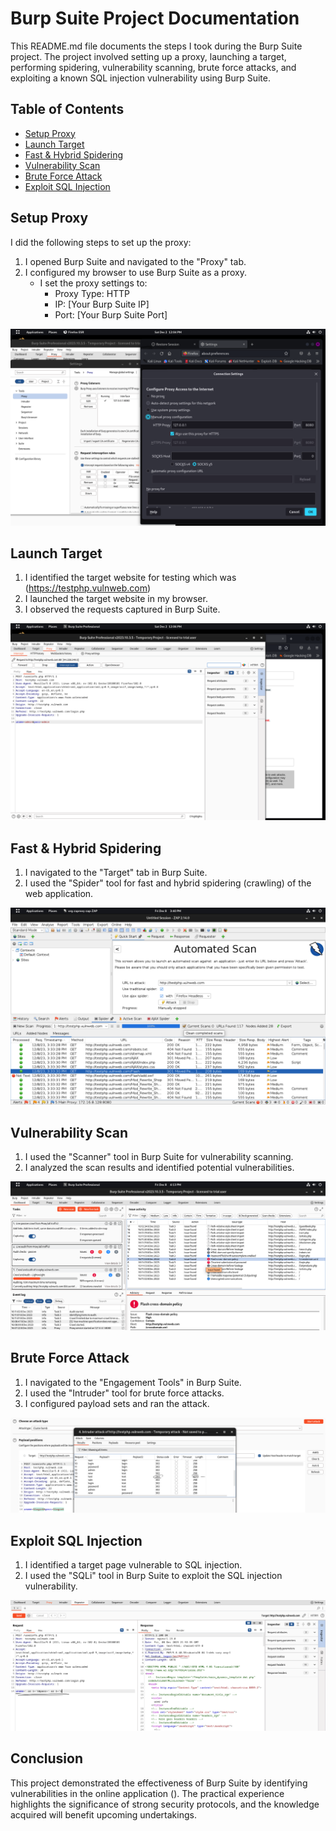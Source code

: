 # Burp Suite Project Documentation

This README.md file documents the steps I took during the Burp Suite project. The project involved setting up a proxy, launching a target, performing spidering, vulnerability scanning, brute force attacks, and exploiting a known SQL injection vulnerability using Burp Suite.

## Table of Contents

- [Setup Proxy](#setup-proxy)
- [Launch Target](#launch-target)
- [Fast & Hybrid Spidering](#fast--hybrid-spidering)
- [Vulnerability Scan](#vulnerability-scan)
- [Brute Force Attack](#brute-force-attack)
- [Exploit SQL Injection](#exploit-sql-injection)

## Setup Proxy

I did the following steps to set up the proxy:

1. I opened Burp Suite and navigated to the "Proxy" tab.
2. I configured my browser to use Burp Suite as a proxy.
   - I set the proxy settings to:
     - Proxy Type: HTTP
     - IP: [Your Burp Suite IP]
     - Port: [Your Burp Suite Port]

![Proxy Setup](images/proxy_setup.png)

## Launch Target

1. I identified the target website for testing which was (https://testphp.vulnweb.com)
2. I launched the target website in my browser.
3. I observed the requests captured in Burp Suite.

![Launch Target](images/launch_target.png)

## Fast & Hybrid Spidering

1. I navigated to the "Target" tab in Burp Suite.
2. I used the "Spider" tool for fast and hybrid spidering (crawling) of the web application.

![Spidering](images/spidering.png)

## Vulnerability Scan

1. I used the "Scanner" tool in Burp Suite for vulnerability scanning.
2. I analyzed the scan results and identified potential vulnerabilities.

![Vulnerability Scan](images/vulnerability_scan.png)

## Brute Force Attack

1. I navigated to the "Engagement Tools" in Burp Suite.
2. I used the "Intruder" tool for brute force attacks.
3. I configured payload sets and ran the attack.

![Brute Force](images/brute_force.png)

## Exploit SQL Injection

1. I identified a target page vulnerable to SQL injection.
2. I used the "SQLi" tool in Burp Suite to exploit the SQL injection vulnerability.

![SQL Injection](images/sql_injection.png)


## Conclusion

This project demonstrated the effectiveness of Burp Suite by identifying vulnerabilities in the online application (<a href="https://testphp.vulnweb.com"></a>). The practical experience highlights the significance of strong security protocols, and the knowledge acquired will benefit upcoming undertakings.

